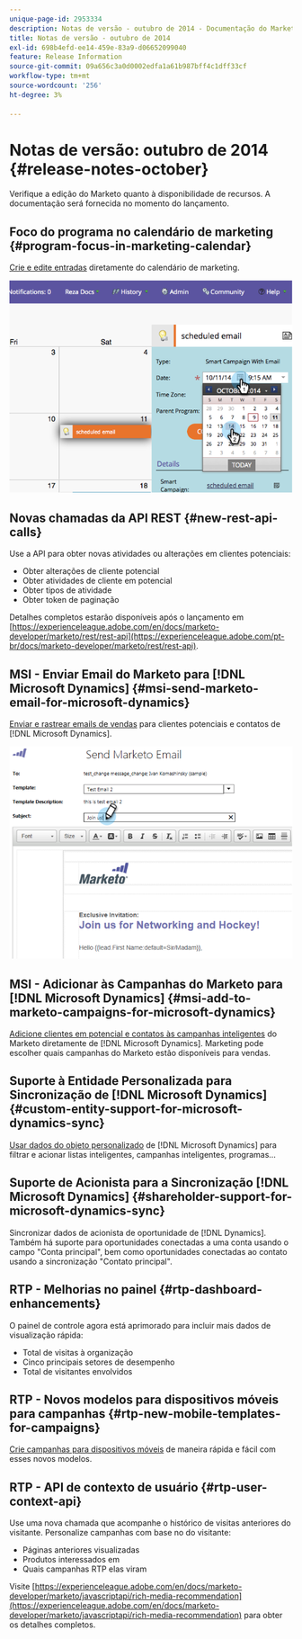 ```yaml
---
unique-page-id: 2953334
description: Notas de versão - outubro de 2014 - Documentação do Marketo - Documentação do produto
title: Notas de versão - outubro de 2014
exl-id: 698b4efd-ee14-459e-83a9-d06652099040
feature: Release Information
source-git-commit: 09a656c3a0d0002edfa1a61b987bff4c1dff33cf
workflow-type: tm+mt
source-wordcount: '256'
ht-degree: 3%

---
```


# Notas de versão: outubro de 2014 {#release-notes-october}

Verifique a edição do Marketo quanto à disponibilidade de recursos. A documentação será fornecida no momento do lançamento.

## Foco do programa no calendário de marketing {#program-focus-in-marketing-calendar}

[Crie e edite entradas](/help/marketo/product-docs/core-marketo-concepts/marketing-calendar/understanding-the-calendar/understand-enable-program-focus.md) diretamente do calendário de marketing.

![](assets/image2014-10-20-11-3a48-3a51.png)

## Novas chamadas da API REST {#new-rest-api-calls}

Use a API para obter novas atividades ou alterações em clientes potenciais:

* Obter alterações de cliente potencial
* Obter atividades de cliente em potencial
* Obter tipos de atividade
* Obter token de paginação

Detalhes completos estarão disponíveis após o lançamento em [https://experienceleague.adobe.com/en/docs/marketo-developer/marketo/rest/rest-api](https://experienceleague.adobe.com/pt-br/docs/marketo-developer/marketo/rest/rest-api).

## MSI - Enviar Email do Marketo para [!DNL Microsoft Dynamics] {#msi-send-marketo-email-for-microsoft-dynamics}

[Enviar e rastrear emails de vendas](/help/marketo/product-docs/marketo-sales-insight/msi-for-microsoft-dynamics/setting-up-and-using/send-a-marketo-sales-email-from-microsoft-dynamics.md) para clientes potenciais e contatos de [!DNL Microsoft Dynamics].

![](assets/image2014-10-20-11-3a49-3a25.png)

## MSI - Adicionar às Campanhas do Marketo para [!DNL Microsoft Dynamics] {#msi-add-to-marketo-campaigns-for-microsoft-dynamics}

[Adicione clientes em potencial e contatos às campanhas inteligentes](/help/marketo/product-docs/marketo-sales-insight/msi-for-microsoft-dynamics/setting-up-and-using/add-a-lead-contact-to-a-marketo-campaign-from-microsoft-dynamics.md) do Marketo diretamente de [!DNL Microsoft Dynamics]. Marketing pode escolher quais campanhas do Marketo estão disponíveis para vendas.

## Suporte à Entidade Personalizada para Sincronização de [!DNL Microsoft Dynamics] {#custom-entity-support-for-microsoft-dynamics-sync}

[Usar dados do objeto personalizado](/help/marketo/product-docs/crm-sync/microsoft-dynamics-sync/microsoft-dynamics-sync-details/enable-sync-for-a-custom-entity.md) de [!DNL Microsoft Dynamics] para filtrar e acionar listas inteligentes, campanhas inteligentes, programas...

## Suporte de Acionista para a Sincronização [!DNL Microsoft Dynamics] {#shareholder-support-for-microsoft-dynamics-sync}

Sincronizar dados de acionista de oportunidade de [!DNL Dynamics]. Também há suporte para oportunidades conectadas a uma conta usando o campo &quot;Conta principal&quot;, bem como oportunidades conectadas ao contato usando a sincronização &quot;Contato principal&quot;.

## RTP - Melhorias no painel {#rtp-dashboard-enhancements}

O painel de controle agora está aprimorado para incluir mais dados de visualização rápida:

* Total de visitas à organização
* Cinco principais setores de desempenho
* Total de visitantes envolvidos

## RTP - Novos modelos para dispositivos móveis para campanhas {#rtp-new-mobile-templates-for-campaigns}

[Crie campanhas para dispositivos móveis](/help/marketo/product-docs/web-personalization/using-templates/using-templates-to-create-web-campaigns.md) de maneira rápida e fácil com esses novos modelos.

## RTP - API de contexto de usuário {#rtp-user-context-api}

Use uma nova chamada que acompanhe o histórico de visitas anteriores do visitante. Personalize campanhas com base no do visitante:

* Páginas anteriores visualizadas
* Produtos interessados em
* Quais campanhas RTP elas viram

Visite [https://experienceleague.adobe.com/en/docs/marketo-developer/marketo/javascriptapi/rich-media-recommendation](https://experienceleague.adobe.com/en/docs/marketo-developer/marketo/javascriptapi/rich-media-recommendation) para obter os detalhes completos.
